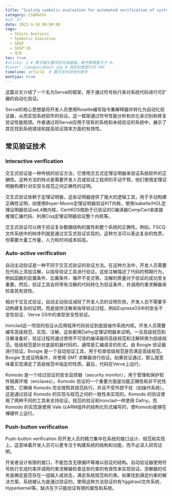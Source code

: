 ```yaml
---
title: "Scaling symbolic evaluation for automated verification of systems code with Serval 阅读"
category: CS&Maths
#id: 57
date: 2023-9-18 09:00:00
tags: 
  - Staitc Analysis
  - Symbolic Execution
  - SOSP
  - SOSP'19
  - 论文
toc: true
#sticky: 1 # 数字越大置顶优先级越高。数字都需要大于 0。
#cover: /images/about.jpg # 指定封面图片的 URL
timeline: article  # 展示在时间线列表中
mathjax: true
---
```


这篇论文介绍了一个名为Serval的框架，用于通过符号执行来对系统代码进行可扩展的自动化验证。

Serval的核心思想是将开发人员使用Rosette编写指令集解释器并转化为自动化验证器，从而实现系统软件的验证。这一框架通过符号性能分析和优化来识别和修复验证性能瓶颈。作者通过将Serval应用于现有的系统和未经验证的系统中，展示了其在找到系统错误和提高验证效率方面的有效性。
<!--more-->

## 常见验证技术
### Interactive verification
交互式验证是一种传统的验证方法，它使用交互式定理证明器来验证系统软件的正确性。这种方法的特点是需要开发人员或验证工程师的手动干预，他们使用定理证明器构建针对实现与规范之间正确性的证明。

交互式验证依赖于定理证明器，这些证明器提供了强大的逻辑工具，用于手动构建正确性证明，如使用Boyer-Moore定理证明器验证KIT内核，使用Isabelle/HOL定理证明器验证seL4微内核，CertiKOS借助于已验证的C编译器CompCert来直接推理汇编代码、利用Coq定理证明器验证整个内核等。

交互式验证可以用于验证复杂数据结构的属性和整个系统的正确性。例如，FSCQ文件系统中的树序列就是通过交互式验证实现的。这种方法可以表达复杂的性质，但需要大量工作量，人力和时间成本较高。

### Auto-active verification
自动主动验证是一种不同于交互式验证的验证方法。在这种方法中，开发人员需要在代码上添加注解，以指导验证工具进行验证。这些注解描述了代码的预期行为，例如函数的前置条件、后置条件、循环不变式等。注解的质量对于验证的成功至关重要。然后，验证工具会将带有注解的代码转化为验证条件，并调用约束求解器来检查其有效性。

相对于交互式验证，自动主动验证减轻了开发人员的证明负担。开发人员不需要手动构建复杂的证明，而是提供注解来指导验证过程，例如ExpressOS中的安全不变性验证、Verve OS中的类型安全性验证。

Ironclad这一项目的验证从应用程序代码验证到底层操作系统内核。开发人员需要编写高级规范、实现、注解，这些都用Dafny定理证明器来证明。一旦高级规范和注解准备好，验证过程将通过使用不可信的编译器将高级规范和注解转换为低级规范。低级规范是针对底层机器代码的，通常是汇编语言的形式，由 Boogie 验证器进行验证。Boogie 是一个自动验证工具，用于检查低级规范是否满足高级规范。Boogie 生成证明条件，并使用 SMT 求解器进行验证。如果验证通过，那么就意味着实现满足了高级规范中指定的性质。最后，代码在Verve上运行。

Komodo 是一个经过验证的安全监控器（security monitor），用于管理和保护软件隔离环境（enclaves）。Komodo 验证的一个重要方面是功能正确性和非干扰性属性，它确保 Komodo 完全按照其规范执行，并且不受外部干扰（如操作系统）。这是通过验证 Komodo 的实现与规范之间的一致性来实现的。Komodo 的验证使用了两种不同的工具来支持验证。规范的验证和Ironclad一样使用 Dafny。而 Komodo 的实现是使用 Vale 以ARM组件的结构化形式编写的，使Komodo能够在裸硬件上运行。

### Push-button verification
Push-button verification 将开发人员的精力集中在系统的接口设计、规范和实现上。这意味着开发人员可以更专注于构建系统的结构和功能，而不必深入研究证明。

开发者设计有限的接口，不能包含无限循环等难以验证的结构。自动验证器使用符号执行生成约束并调用约束求解器检查这些约束的有效性来实现验证。求解器的任务是确定是否存在一组输入或状态，满足系统规范和约束。如果找到满足约束的解决方案，系统被认为是通过验证的。使用这种方法验证的有Yggdrasil文件系统、Hyperkernel等。缺点在于只能验证有限的属性和系统。


